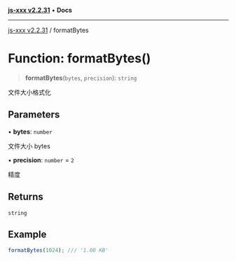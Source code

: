 [**js-xxx v2.2.31**](../README.md) • **Docs**

***

[js-xxx v2.2.31](../README.md) / formatBytes

# Function: formatBytes()

> **formatBytes**(`bytes`, `precision`): `string`

文件大小格式化

## Parameters

• **bytes**: `number`

文件大小 bytes

• **precision**: `number` = `2`

精度

## Returns

`string`

## Example

```ts
formatBytes(1024); /// '1.00 KB'
```
